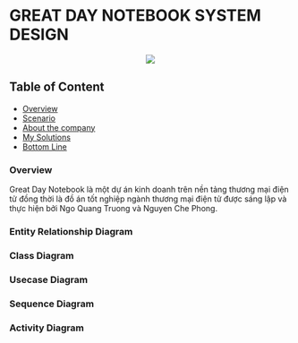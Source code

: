 # GREAT DAY NOTEBOOK SYSTEM DESIGN

<p align="center", >
  <img src="https://github.com/user-attachments/assets/89f537fe-772d-48b2-a4eb-aabc29258524" >
  
</p>

## Table of Content

 - [Overview](#introduction)
 - [Scenario](#scenario)
 - [About the company](#company)
 - [My Solutions](#solutions)
 - [Bottom Line](#bottomline)

### Overview

Great Day Notebook là một dự án kinh doanh trên nền tảng thương mại điện tử đồng thời là đồ án tốt nghiệp ngành thương mại điện tử được sáng lập và thực hiện bởi Ngo Quang Truong và Nguyen Che Phong. 

### Entity Relationship Diagram
### Class Diagram
### Usecase Diagram
### Sequence Diagram
### Activity Diagram

